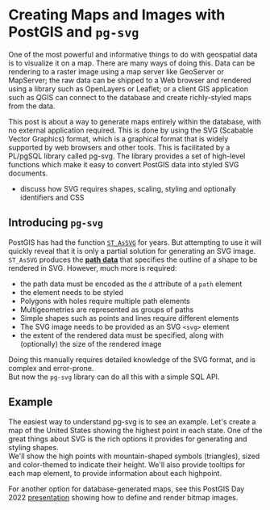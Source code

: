 # Creating Maps and Images with PostGIS and `pg-svg`

One of the most powerful and informative things to do with geospatial data is to visualize it on a map.  There are many ways of doing this.  Data can be rendering to a raster image using a map server like GeoServer or MapServer; the raw data can be shipped to a Web browser and rendered using a library such as OpenLayers or Leaflet; or a client GIS application such as QGIS can connect to the database and create richly-styled maps from the data.  

This post is about a way to generate maps entirely within the database, with no external application required.  This is done by using the SVG (Scabable Vector Graphics) format, which is a graphical format that is widely supported by web browsers and other tools.  This is facilitated by a PL/pgSQL library called pg-svg.  The library provides a set of high-level functions which make it easy to convert PostGIS data into styled SVG documents.

- discuss how SVG requires shapes, scaling, styling and optionally identifiers and CSS

## Introducing `pg-svg`

PostGIS has had the function [`ST_AsSVG`](https://postgis.net/docs/manual-3.3/ST_AsSVG.html) for years.  But attempting to use it will quickly reveal that it is only a partial solution for generating an SVG image.  `ST_AsSVG` produces the [**path data**](https://svgwg.org/svg2-draft/paths.html#PathData) that specifies the outline of a shape to be rendered in SVG.  However, much more is required:

* the path data must be encoded as the `d` attribute of a `path` element
* the element needs to be styled
* Polygons with holes require multiple path elements
* Multigeometries are represented as groups of paths
* Simple shapes such as points and lines require different elements
* The SVG image needs to be provided as an SVG `<svg>` element
* the extent of the rendered data must be specified, along with (optionally) the size of the rendered image

Doing this manually requires detailed knowledge of the SVG format, and is complex and error-prone.  
But now the `pg-svg` library can do all this with a simple SQL API.

## Example

The easiest way to understand pg-svg is to see an example.  Let's create a map of the United States showing the highest point in each state.
One of the great things about SVG is the rich options it provides for generating and styling shapes.  
We'll show the high points with mountain-shaped symbols (triangles), sized and color-themed to indicate their height.
We'll also provide tooltips for each map element, to provide information about each highpoint.


For another option for database-generated maps, see this PostGIS Day 2022 [presentation](https://www.youtube.com/watch?v=5Zg8j9X2f-Y) showing how to define and render bitmap images. 

